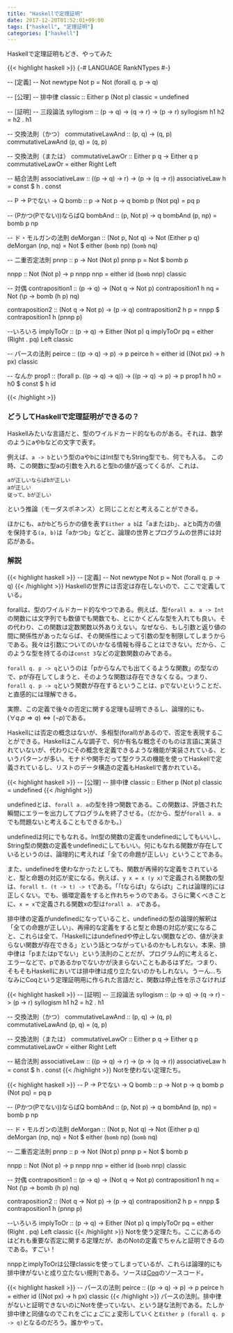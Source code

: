 ```yaml
---
title: "Haskellで定理証明"
date: 2017-12-20T01:52:01+09:00
tags: ["haskell", "定理証明"]
categories: ["haskell"]
---
```


Haskellで定理証明もどき、やってみた

{{< highlight haskell >}}
{-# LANGUAGE RankNTypes #-}

-- [定義]
-- Not
newtype Not p = Not (forall q. p -> q)

-- [公理]
-- 排中律
classic :: Either p (Not p)
classic = undefined

-- [証明]
-- 三段論法
syllogism :: (p -> q) -> (q -> r) -> (p -> r)
syllogism h1 h2 = h2 . h1

-- 交換法則（かつ）
commutativeLawAnd :: (p, q) -> (q, p)
commutativeLawAnd (p, q) = (q, p)

-- 交換法則（または）
commutativeLawOr :: Either p q -> Either q p
commutativeLawOr = either Right Left

-- 結合法則
associativeLaw :: ((p -> q) -> r) -> (p -> (q -> r))
associativeLaw h = const $ h . const

-- P -> Pでない -> Q
bomb :: p -> Not p -> q
bomb p (Not pq) = pq p

-- (Pかつ(Pでない))ならばQ
bombAnd :: (p, Not p) -> q
bombAnd (p, np) = bomb p np

-- ド・モルガンの法則
deMorgan :: (Not p, Not q) -> Not (Either p q)
deMorgan (np, nq) = Not $ either (`bomb` np) (`bomb` nq)

-- 二重否定法則
pnnp :: p -> Not (Not p)
pnnp p = Not $ bomb p

nnpp :: Not (Not p) -> p
nnpp nnp = either id (`bomb` nnp) classic

-- 対偶
contraposition1 :: (p -> q) -> (Not q -> Not p)
contraposition1 h nq = Not (\p -> bomb (h p) nq)

contraposition2 :: (Not q -> Not p) -> (p -> q)
contraposition2 h p = nnpp $ contraposition1 h (pnnp p)

--いろいろ
implyToOr :: (p -> q) -> Either (Not p) q
implyToOr pq = either (Right . pq) Left classic

-- パースの法則
peirce :: ((p -> q) -> p) -> p
peirce h = either id (\(Not px) -> h px) classic

-- なんか
prop1 :: (forall p. ((p -> q) -> q)) -> ((p -> q) -> p) -> p
prop1 h h0 = h0 $ const $ h id

{{< /highlight >}}

### どうしてHaskellで定理証明ができるの？
Haskellみたいな言語だと、型のワイルドカード的なものがある。それは、数学のようにaやbなどの文字で表す。

例えば、`a -> b`という型のaやbにはInt型でもString型でも、何でも入る。
この時、この関数に型aの引数を入れると型bの値が返ってくるが、これは、
```
aが正しいならばbが正しい
aが正しい
従って、bが正しい
```
という推論（モーダスポネンス）と同じことだと考えることができる。

ほかにも、aかbどちらかの値を表す`Either a b`は「aまたはb」、aとb両方の値を保持する`(a, b)`は「aかつb」などと、論理の世界とプログラムの世界には対応がある。

### 解説

{{< highlight haskell >}}
-- [定義]
-- Not
newtype Not p = Not (forall q. p -> q)
{{< /highlight >}}
Haskellの世界には否定は存在しないので、ここで定義している。

forallは、型のワイルドカード的なやつである。例えば、型`forall a. a -> Int`の関数には文字列でも数値でも関数でも、とにかくどんな型を入れても良い。その代わり、この関数は定数関数以外ありえない。なぜなら、もし引数と返り値の間に関係性があったならば、その関係性によって引数の型を制限してしまうからである。我々は引数についてのいかなる情報も得ることはできない。だから、このような型を持てるのは`const 3`などの定数関数のみである。

`forall q. p -> q`というのは「pからなんでも出てくるような関数」の型なので、pが存在してしまうと、そのような関数は存在できなくなる。つまり、`forall q. p -> q`という関数が存在するということは、pでないということだ、と直感的には理解できる。

実際、この定義で後々の否定に関する定理も証明できるし、論理的にも、$(\forall q. p \Rightarrow q) \Leftrightarrow (\lnot p)$である。

Haskellには否定の概念はないが、多相型(forall)があるので、否定を表現することができる。Haskellはこんな調子で、何か有名な概念そのものは言語に実装されていないが、代わりにその概念を定義できるような機能が実装されている、というパターンが多い。モナドや関手だって型クラスの機能を使ってHaskellで定義されているし、リストのデータ構造の定義もHaskellで書かれている。

{{< highlight haskell >}}
-- [公理]
-- 排中律
classic :: Either p (Not p)
classic = undefined
{{< /highlight >}}

undefinedとは、`forall a. a`の型を持つ関数である。この関数は、評価された瞬間にエラーを出力してプログラムを終了させる。（だから、型が`forall a. a`でも問題ないと考えることもできるかも。）

undefinedは何にでもなれる。Int型の関数の定義をundefinedにしてもいいし、String型の関数の定義をundefinedにしてもいい。何にもなれる関数が存在しているというのは、論理的に考えれば「全ての命題が正しい」ということである。

また、undefinedを使わなかったとしても、関数が再帰的な定義をされていると、型と命題の対応が変になる。例えば、`y x = x (y x)`で定義される関数の型は、`forall t. (t -> t) -> t`である。「「tならばt」ならばt」これは論理的には正しくない。でも、循環定義をすると作れちゃうのである。さらに驚くべきことに、`x = x`で定義される関数xの型は`forall a. a`である。

排中律の定義がundefinedになっていること、undefinedの型の論理的解釈は「全ての命題が正しい」、再帰的な定義をすると型と命題の対応が変になること、これらは全て、「Haskellにはundefinedや停止しない関数などの、値が決まらない関数が存在できる」という話とつながっているのかもしれない。本来、排中律は「pまたはpでない」という法則のことだが、プログラム的に考えると、エラーなどで、pであるかpでないかが決まらないこともあるはずだ。つまり、そもそもHaskellにおいては排中律は成り立たないのかもしれない。うーん...ちなみにCoqという定理証明用に作られた言語だと、関数は停止性を示さなければ

{{< highlight haskell >}}
-- [証明]
-- 三段論法
syllogism :: (p -> q) -> (q -> r) -> (p -> r)
syllogism h1 h2 = h2 . h1

-- 交換法則（かつ）
commutativeLawAnd :: (p, q) -> (q, p)
commutativeLawAnd (p, q) = (q, p)

-- 交換法則（または）
commutativeLawOr :: Either p q -> Either q p
commutativeLawOr = either Right Left

-- 結合法則
associativeLaw :: ((p -> q) -> r) -> (p -> (q -> r))
associativeLaw h = const $ h . const
{{< /highlight >}}
Notを使わない定理たち。

{{< highlight haskell >}}
-- P -> Pでない -> Q
bomb :: p -> Not p -> q
bomb p (Not pq) = pq p

-- (Pかつ(Pでない))ならばQ
bombAnd :: (p, Not p) -> q
bombAnd (p, np) = bomb p np

-- ド・モルガンの法則
deMorgan :: (Not p, Not q) -> Not (Either p q)
deMorgan (np, nq) = Not $ either (`bomb` np) (`bomb` nq)

-- 二重否定法則
pnnp :: p -> Not (Not p)
pnnp p = Not $ bomb p

nnpp :: Not (Not p) -> p
nnpp nnp = either id (`bomb` nnp) classic

-- 対偶
contraposition1 :: (p -> q) -> (Not q -> Not p)
contraposition1 h nq = Not (\p -> bomb (h p) nq)

contraposition2 :: (Not q -> Not p) -> (p -> q)
contraposition2 h p = nnpp $ contraposition1 h (pnnp p)

--いろいろ
implyToOr :: (p -> q) -> Either (Not p) q
implyToOr pq = either (Right . pq) Left classic
{{< /highlight >}}
Notを使う定理たち。ここにあるのはどれも重要な否定に関する定理だが、あのNotの定義でちゃんと証明できるのである。すごい！

nnppとimplyToOrは公理classicを使ってしまっているが、これらは論理的にも排中律がないと成り立たない規則である。ソースは[Coq](https://coq.inria.fr/)のソースコード。

{{< highlight haskell >}}
-- パースの法則
peirce :: ((p -> q) -> p) -> p
peirce h = either id (\(Not px) -> h px) classic
{{< /highlight >}}
パースの法則。排中律がないと証明できないのにNotを使っていない、という謎な法則である。たしか排中律と同値なのでこれをごにょごにょ変形していくと`Either p (forall q. p -> q)`となるのだろう。誰かやって。

<script type="text/javascript" src="https://cdnjs.cloudflare.com/ajax/libs/mathjax/2.7.1/MathJax.js?config=TeX-AMS-MML_HTMLorMML">
</script>
<script type="text/x-mathjax-config">
MathJax.Hub.Config({
  tex2jax: {
    inlineMath: [['$','$'], ['\\(','\\)']],
    displayMath: [['$$','$$'], ['\[','\]']],
    processEscapes: true,
    processEnvironments: true,
    skipTags: ['script', 'noscript', 'style', 'textarea', 'pre'],
    TeX: { equationNumbers: { autoNumber: "AMS" },
         extensions: ["AMSmath.js", "AMSsymbols.js"] }
  }
});
</script>